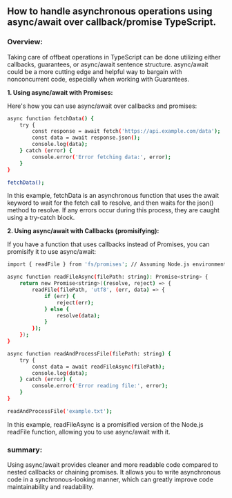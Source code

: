 ## How to handle asynchronous operations using async/await over callback/promise TypeScript.

### Overview:
<p>Taking care of offbeat operations in TypeScript can be done utilizing either callbacks, guarantees, or async/await sentence structure. async/await could be a more cutting edge and helpful way to bargain with nonconcurrent code, especially when working with Guarantees.</p>

<summary><b>1. Using async/await with Promises: </b><p> Here's how you can use async/await over callbacks and promises:</p></summary>


```bash
async function fetchData() {
    try {
        const response = await fetch('https://api.example.com/data');
        const data = await response.json();
        console.log(data);
    } catch (error) {
        console.error('Error fetching data:', error);
    }
}

fetchData();
```
<p>In this example, fetchData is an asynchronous function that uses the await keyword to wait for the fetch call to resolve, and then waits for the json() method to resolve. If any errors occur during this process, they are caught using a try-catch block.</p>

<summary><b>2. Using async/await with Callbacks (promisifying): </b> <p>If you have a function that uses callbacks instead of Promises, you can promisify it to use async/await:</p></summary>


```bash
import { readFile } from 'fs/promises'; // Assuming Node.js environment

async function readFileAsync(filePath: string): Promise<string> {
    return new Promise<string>((resolve, reject) => {
        readFile(filePath, 'utf8', (err, data) => {
            if (err) {
                reject(err);
            } else {
                resolve(data);
            }
        });
    });
}

async function readAndProcessFile(filePath: string) {
    try {
        const data = await readFileAsync(filePath);
        console.log(data);
    } catch (error) {
        console.error('Error reading file:', error);
    }
}

readAndProcessFile('example.txt');   
```
<p>In this example, readFileAsync is a promisified version of the Node.js readFile function, allowing you to use async/await with it.</p>

### summary:
<p>Using async/await provides cleaner and more readable code compared to nested callbacks or chaining promises. It allows you to write asynchronous code in a synchronous-looking manner, which can greatly improve code maintainability and readability.</p>